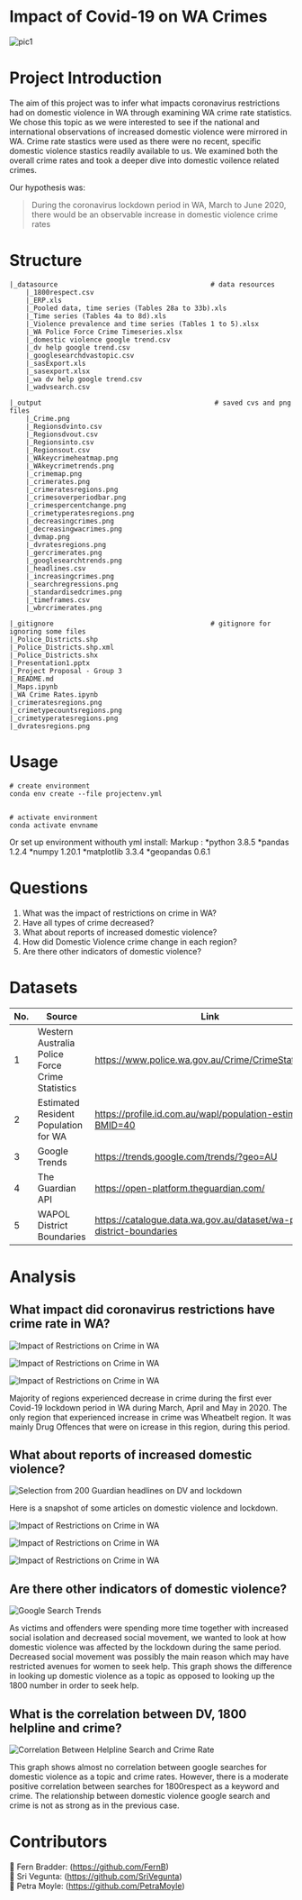 # Impact of Covid-19 on WA Crimes 


![pic1](readmeimages/Title_Capture.PNG)






# Project Introduction 
The aim of this project was to infer what impacts coronavirus restrictions had on domestic violence in WA through examining WA crime rate statistics. 
We chose this topic as we were interested to see if the national and international observations of increased domestic violence were mirrored in WA.
Crime rate stastics were used as there were no recent, specific domestic violence stastics readily available to us.
We examined both the overall crime rates and took a deeper dive into domestic voilence related crimes.

Our hypothesis was:
> During the coronavirus lockdown period in WA, March to June 2020, there would be an observable increase in domestic violence crime rates


# Structure 
```
|_datasource                                      # data resources 
    |_1800respect.csv
    |_ERP.xls
    |_Pooled data, time series (Tables 28a to 33b).xls
    |_Time series (Tables 4a to 8d).xls
    |_Violence prevalence and time series (Tables 1 to 5).xlsx
    |_WA Police Force Crime Timeseries.xlsx
    |_domestic violence google trend.csv
    |_dv help google trend.csv
    |_googlesearchdvastopic.csv
    |_sasExport.xls
    |_sasexport.xlsx
    |_wa dv help google trend.csv
    |_wadvsearch.csv

|_output                                           # saved cvs and png files 
    |_Crime.png
    |_Regionsdvinto.csv
    |_Regionsdvout.csv
    |_Regionsinto.csv
    |_Regionsout.csv
    |_WAkeycrimeheatmap.png
    |_WAkeycrimetrends.png
    |_crimemap.png
    |_crimerates.png
    |_crimeratesregions.png
    |_crimesoverperiodbar.png
    |_crimespercentchange.png
    |_crimetyperatesregions.png
    |_decreasingcrimes.png
    |_decreasingwacrimes.png
    |_dvmap.png
    |_dvratesregions.png
    |_gercrimerates.png
    |_googlesearchtrends.png
    |_headlines.csv
    |_increasingcrimes.png
    |_searchregressions.png
    |_standardisedcrimes.png
    |_timeframes.csv
    |_wbrcrimerates.png

|_gitignore                                       # gitignore for ignoring some files 
|_Police_Districts.shp
|_Police_Districts.shp.xml
|_Police_Districts.shx
|_Presentation1.pptx
|_Project Proposal - Group 3
|_README.md
|_Maps.ipynb
|_WA Crime Rates.ipynb
|_crimeratesregions.png
|_crimetypecountsregions.png
|_crimetyperatesregions.png
|_dvratesregions.png
```




# Usage
```
# create environment 
conda env create --file projectenv.yml


# activate environment
conda activate envname
```


Or set up environment withouth yml install:
Markup : *python 3.8.5
	*pandas 1.2.4
	*numpy 1.20.1
	*matplotlib 3.3.4
	*geopandas 0.6.1



# Questions 
1. What was the impact of restrictions on crime in WA?
2. Have all types of crime decreased?
3. What about reports of increased domestic violence?
4. How did Domestic Violence crime change in each region?
5. Are there other indicators of domestic violence?



# Datasets
|No.|Source|Link|
| -|-|-|
|1|Western Australia Police Force Crime Statistics|https://www.police.wa.gov.au/Crime/CrimeStatistics#/|
|2|Estimated Resident Population for WA |https://profile.id.com.au/wapl/population-estimate?BMID=40|
|3|Google Trends|https://trends.google.com/trends/?geo=AU|
|4|The Guardian API|https://open-platform.theguardian.com/|
|5|WAPOL District Boundaries|https://catalogue.data.wa.gov.au/dataset/wa-police-district-boundaries|



# Analysis 
## __What impact did coronavirus restrictions have crime rate in WA?__


![Impact of Restrictions on Crime in WA](output/crimeratesregions.png)


![Impact of Restrictions on Crime in WA](output/crimeratesperiodbar.png)

![Impact of Restrictions on Crime in WA](output/crimetyperatesregions.png)

Majority of regions experienced decrease in crime during the first ever Covid-19 lockdown period in WA during March, April and May in 2020. The only region that experienced increase in crime was Wheatbelt region. It was mainly Drug Offences that were on icrease in this region, during this period. 

## __What about reports of increased domestic violence?__
![Selection from 200 Guardian headlines on DV and lockdown](readmeimages/apitable.png)

Here is a snapshot of some articles on domestic violence and lockdown.


![Impact of Restrictions on Crime in WA](output/dvratesregions.png)


![Impact of Restrictions on Crime in WA](output/dvmap.png)

![Impact of Restrictions on Crime in WA](output/dvpreandpostbar.png)


## __Are there other indicators of domestic violence?__
![Google Search Trends](output/googlesearchtrends.png)

As victims and offenders were spending more time together with increased social isolation and decreased social movement, we wanted to look at how domestic violence was affected by the lockdown during the same period. Decreased social movement was possibly the main reason which may have restricted avenues for women to seek help. This graph shows the difference in looking up domestic violence as a topic as opposed to looking up the 1800 number in order to seek help. 

## __What is the correlation between DV, 1800 helpline and crime?__
![Correlation Between Helpline Search and Crime Rate](output/searchregressionstogether.png)

This graph shows almost no correlation between google searches for domestic violence as a topic and crime rates. However, there is a moderate positive correlation between searches for 1800respect as a keyword and crime. The relationship between domestic violence google search and crime is not as strong as in the previous case. 



# Contributors 
:small_blue_diamond: Fern Bradder: (https://github.com/FernB)  
:small_blue_diamond: Sri Vegunta: (https://github.com/SriVegunta)  
:small_blue_diamond: Petra Moyle: (https://github.com/PetraMoyle)  
